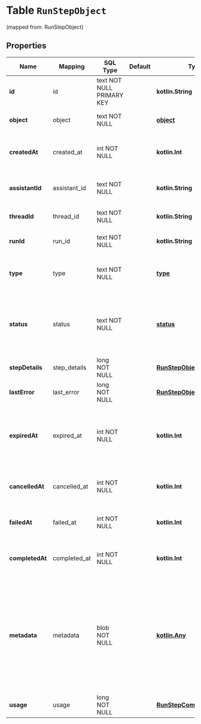 
# Table `RunStepObject`
(mapped from: RunStepObject)

## Properties
Name | Mapping | SQL Type | Default | Type | Description | Notes
---- | ------- | -------- | ------- | ---- | ----------- | -----
**id** | id | text NOT NULL PRIMARY KEY |  | **kotlin.String** | The identifier of the run step, which can be referenced in API endpoints. | 
**object** | object | text NOT NULL |  | [**object**](#Object) | The object type, which is always &#x60;thread.run.step&#x60;. | 
**createdAt** | created_at | int NOT NULL |  | **kotlin.Int** | The Unix timestamp (in seconds) for when the run step was created. | 
**assistantId** | assistant_id | text NOT NULL |  | **kotlin.String** | The ID of the [assistant](/docs/api-reference/assistants) associated with the run step. | 
**threadId** | thread_id | text NOT NULL |  | **kotlin.String** | The ID of the [thread](/docs/api-reference/threads) that was run. | 
**runId** | run_id | text NOT NULL |  | **kotlin.String** | The ID of the [run](/docs/api-reference/runs) that this run step is a part of. | 
**type** | type | text NOT NULL |  | [**type**](#Type) | The type of run step, which can be either &#x60;message_creation&#x60; or &#x60;tool_calls&#x60;. | 
**status** | status | text NOT NULL |  | [**status**](#Status) | The status of the run step, which can be either &#x60;in_progress&#x60;, &#x60;cancelled&#x60;, &#x60;failed&#x60;, &#x60;completed&#x60;, or &#x60;expired&#x60;. | 
**stepDetails** | step_details | long NOT NULL |  | [**RunStepObjectStepDetails**](RunStepObjectStepDetails.md) |  |  [foreignkey]
**lastError** | last_error | long NOT NULL |  | [**RunStepObjectLastError**](RunStepObjectLastError.md) |  |  [foreignkey]
**expiredAt** | expired_at | int NOT NULL |  | **kotlin.Int** | The Unix timestamp (in seconds) for when the run step expired. A step is considered expired if the parent run is expired. | 
**cancelledAt** | cancelled_at | int NOT NULL |  | **kotlin.Int** | The Unix timestamp (in seconds) for when the run step was cancelled. | 
**failedAt** | failed_at | int NOT NULL |  | **kotlin.Int** | The Unix timestamp (in seconds) for when the run step failed. | 
**completedAt** | completed_at | int NOT NULL |  | **kotlin.Int** | The Unix timestamp (in seconds) for when the run step completed. | 
**metadata** | metadata | blob NOT NULL |  | [**kotlin.Any**](.md) | Set of 16 key-value pairs that can be attached to an object. This can be useful for storing additional information about the object in a structured format. Keys can be a maximum of 64 characters long and values can be a maxium of 512 characters long.  | 
**usage** | usage | long NOT NULL |  | [**RunStepCompletionUsage**](RunStepCompletionUsage.md) |  |  [foreignkey]



















